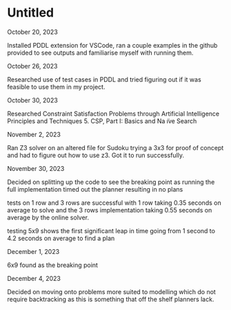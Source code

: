 # Untitled

October 20, 2023 

Installed PDDL extension for VSCode, ran a couple examples in the github provided to see outputs and familiarise myself with running them.

October 26, 2023 

Researched use of test cases in PDDL and tried figuring out if it was feasible to use them in my project.

October 30, 2023 

Researched Constraint Satisfaction Problems through Artificial Intelligence Principles and Techniques 5. CSP, Part I: Basics and Na ̈ıve Search

November 2, 2023 

Ran Z3 solver on an altered file for Sudoku trying a 3x3 for proof of concept and had to figure out how to use z3. Got it to run successfully.

November 30, 2023

Decided on splitting up the code to see the breaking point as running the full implementation timed out the planner resulting in no plans

tests on 1 row and 3 rows are successful with 1 row taking 0.35 seconds on average to solve and the 3 rows implementation taking 0.55 seconds on average by the online solver.

testing 5x9 shows the first significant leap in time going from 1 second to 4.2 seconds on average to find a plan

December 1, 2023

6x9 found as the breaking point

December 4, 2023

Decided on moving onto problems more suited to modelling which do not require backtracking
as this is something that off the shelf planners lack.